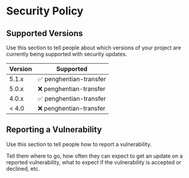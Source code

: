 # Security Policy

## Supported Versions

Use this section to tell people about which versions of your project are
currently being supported with security updates.

| Version | Supported          |
| ------- | ------------------ |
| 5.1.x   | :white_check_mark: penghentian-transfer
| 5.0.x   | :x:     penghentian-transfer           |
| 4.0.x   | :white_check_mark: penghentian-transfer |
| < 4.0   | :x:     penghentian-transfer         |

## Reporting a Vulnerability

Use this section to tell people how to report a vulnerability.

Tell them where to go, how often they can expect to get an update on a
reported vulnerability, what to expect if the vulnerability is accepted or
declined, etc.

